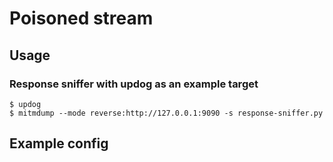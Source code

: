 # Poisoned stream
## Usage
### Response sniffer with updog as an example target
```$ updog```</br>
```$ mitmdump --mode reverse:http://127.0.0.1:9090 -s response-sniffer.py```
## Example config

